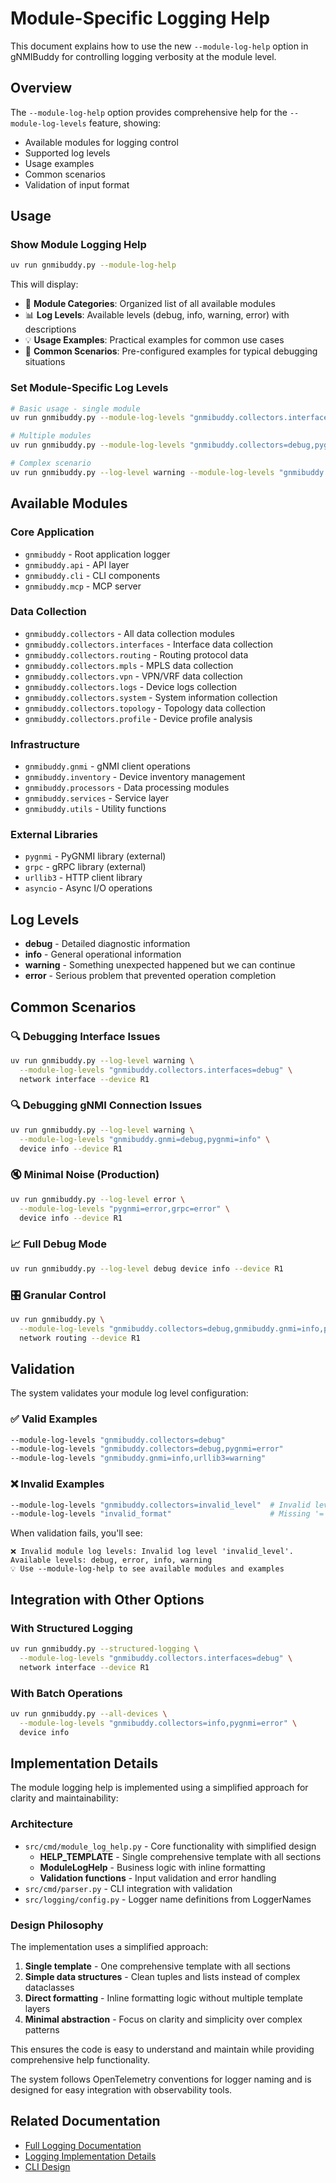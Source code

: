 # Module-Specific Logging Help

This document explains how to use the new `--module-log-help` option in gNMIBuddy for controlling logging verbosity at the module level.

## Overview

The `--module-log-help` option provides comprehensive help for the `--module-log-levels` feature, showing:

- Available modules for logging control
- Supported log levels
- Usage examples
- Common scenarios
- Validation of input format

## Usage

### Show Module Logging Help

```bash
uv run gnmibuddy.py --module-log-help
```

This will display:

- 📁 **Module Categories**: Organized list of all available modules
- 📊 **Log Levels**: Available levels (debug, info, warning, error) with descriptions
- 💡 **Usage Examples**: Practical examples for common use cases
- 🎯 **Common Scenarios**: Pre-configured examples for typical debugging situations

### Set Module-Specific Log Levels

```bash
# Basic usage - single module
uv run gnmibuddy.py --module-log-levels "gnmibuddy.collectors.interfaces=debug" device info --device R1

# Multiple modules
uv run gnmibuddy.py --module-log-levels "gnmibuddy.collectors=debug,pygnmi=error" device info --device R1

# Complex scenario
uv run gnmibuddy.py --log-level warning --module-log-levels "gnmibuddy.gnmi=debug,pygnmi=info" device info --device R1
```

## Available Modules

### Core Application

- `gnmibuddy` - Root application logger
- `gnmibuddy.api` - API layer
- `gnmibuddy.cli` - CLI components
- `gnmibuddy.mcp` - MCP server

### Data Collection

- `gnmibuddy.collectors` - All data collection modules
- `gnmibuddy.collectors.interfaces` - Interface data collection
- `gnmibuddy.collectors.routing` - Routing protocol data
- `gnmibuddy.collectors.mpls` - MPLS data collection
- `gnmibuddy.collectors.vpn` - VPN/VRF data collection
- `gnmibuddy.collectors.logs` - Device logs collection
- `gnmibuddy.collectors.system` - System information collection
- `gnmibuddy.collectors.topology` - Topology data collection
- `gnmibuddy.collectors.profile` - Device profile analysis

### Infrastructure

- `gnmibuddy.gnmi` - gNMI client operations
- `gnmibuddy.inventory` - Device inventory management
- `gnmibuddy.processors` - Data processing modules
- `gnmibuddy.services` - Service layer
- `gnmibuddy.utils` - Utility functions

### External Libraries

- `pygnmi` - PyGNMI library (external)
- `grpc` - gRPC library (external)
- `urllib3` - HTTP client library
- `asyncio` - Async I/O operations

## Log Levels

- **debug** - Detailed diagnostic information
- **info** - General operational information
- **warning** - Something unexpected happened but we can continue
- **error** - Serious problem that prevented operation completion

## Common Scenarios

### 🔍 Debugging Interface Issues

```bash
uv run gnmibuddy.py --log-level warning \
  --module-log-levels "gnmibuddy.collectors.interfaces=debug" \
  network interface --device R1
```

### 🔍 Debugging gNMI Connection Issues

```bash
uv run gnmibuddy.py --log-level warning \
  --module-log-levels "gnmibuddy.gnmi=debug,pygnmi=info" \
  device info --device R1
```

### 🔇 Minimal Noise (Production)

```bash
uv run gnmibuddy.py --log-level error \
  --module-log-levels "pygnmi=error,grpc=error" \
  device info --device R1
```

### 📈 Full Debug Mode

```bash
uv run gnmibuddy.py --log-level debug device info --device R1
```

### 🎛️ Granular Control

```bash
uv run gnmibuddy.py \
  --module-log-levels "gnmibuddy.collectors=debug,gnmibuddy.gnmi=info,pygnmi=warning" \
  network routing --device R1
```

## Validation

The system validates your module log level configuration:

### ✅ Valid Examples

```bash
--module-log-levels "gnmibuddy.collectors=debug"
--module-log-levels "gnmibuddy.collectors=debug,pygnmi=error"
--module-log-levels "gnmibuddy.gnmi=info,urllib3=warning"
```

### ❌ Invalid Examples

```bash
--module-log-levels "gnmibuddy.collectors=invalid_level"  # Invalid level
--module-log-levels "invalid_format"                      # Missing '='
```

When validation fails, you'll see:

```
❌ Invalid module log levels: Invalid log level 'invalid_level'. Available levels: debug, error, info, warning
💡 Use --module-log-help to see available modules and examples
```

## Integration with Other Options

### With Structured Logging

```bash
uv run gnmibuddy.py --structured-logging \
  --module-log-levels "gnmibuddy.collectors.interfaces=debug" \
  network interface --device R1
```

### With Batch Operations

```bash
uv run gnmibuddy.py --all-devices \
  --module-log-levels "gnmibuddy.collectors=info,pygnmi=error" \
  device info
```

## Implementation Details

The module logging help is implemented using a simplified approach for clarity and maintainability:

### Architecture

- `src/cmd/module_log_help.py` - Core functionality with simplified design
  - **HELP_TEMPLATE** - Single comprehensive template with all sections
  - **ModuleLogHelp** - Business logic with inline formatting
  - **Validation functions** - Input validation and error handling
- `src/cmd/parser.py` - CLI integration with validation
- `src/logging/config.py` - Logger name definitions from LoggerNames

### Design Philosophy

The implementation uses a simplified approach:

1. **Single template** - One comprehensive template with all sections
2. **Simple data structures** - Clean tuples and lists instead of complex dataclasses
3. **Direct formatting** - Inline formatting logic without multiple template layers
4. **Minimal abstraction** - Focus on clarity and simplicity over complex patterns

This ensures the code is easy to understand and maintain while providing comprehensive help functionality.

The system follows OpenTelemetry conventions for logger naming and is designed for easy integration with observability tools.

## Related Documentation

- [Full Logging Documentation](../logging/README.md)
- [Logging Implementation Details](../logging/IMPLEMENTATION.md)
- [CLI Design](./README.md)
